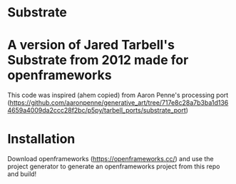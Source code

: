 # Substrate

# A version of Jared Tarbell's Substrate from 2012 made for openframeworks

This code was inspired (ahem copied) from Aaron Penne's processing port (https://github.com/aaronpenne/generative_art/tree/717e8c28a7b3ba1d1364659a4009da2ccc28f2bc/p5py/tarbell_ports/substrate_port)

# Installation
Download openframeworks (https://openframeworks.cc/) and use the project generator to generate an openframeworks project from this repo and build!

